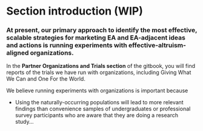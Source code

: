 # Section introduction (WIP)

### At present, our primary approach to identify the most effective, scalable strategies for marketing EA and EA-adjacent ideas and actions is running experiments with effective-altruism-aligned organizations.&#x20;

In the **Partner Organizations and Trials section** of the gitbook, you will find reports of the trials we have run with organizations, including Giving What We Can and One For the World.&#x20;



We believe running experiments with organizations is important because&#x20;

* Using the naturally-occurring populations will lead to more relevant findings than convenience samples of undergraduates or professional survey participants who are aware that they are doing a research study...


